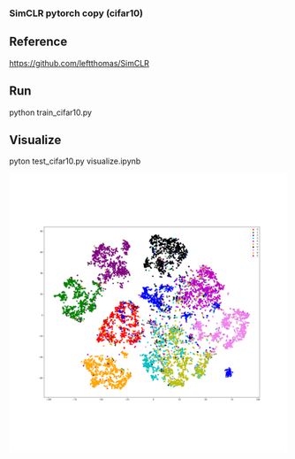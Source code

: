 ### SimCLR pytorch copy (cifar10)

## Reference

https://github.com/leftthomas/SimCLR

## Run

python train_cifar10.py

## Visualize

pyton test_cifar10.py
visualize.ipynb

![Feature embedding visualization](tsne.png)
